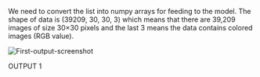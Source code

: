 We need to convert the list into numpy arrays for feeding to the model.
The shape of data is (39209, 30, 30, 3) which means that there are 39,209 images of size 30×30 pixels and the last 3 means the data contains colored images (RGB value).

![First-output-screenshot](https://media.discordapp.net/attachments/1101944447740162058/1101944498566729728/op1.png?width=607&height=242)

OUTPUT 1
